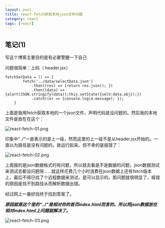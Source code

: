 ```yaml
---
layout: post
title: react-fetch获取本地json文件问题
category: react
tags: [react]
---
```


## 笔记(1)

写这个博客主要目的是有必要警醒一下自己


问题很简单：上码（ header.jsx）
```
fetchSelData = () => {  
        fetch('../data/selectData.json')  
            .then((res) => {return res.json(); })  
            .then((data) => {alert(JSON.stringify(data));this.setState({selV:data.obj});})  
            .catch((e) => {console.log(e.message); });  
    }    

```

上面是我用fetch获取本地的一个json文件，声明代码是没问题的。然后我的本地文件是放在在这个：


![react-fetch-01.png](../../../../assets/images/react-fetch-01.png)


印象中“../”一直表示的是上一级，然而这里的上一级不是从header.jsx开始的。一直以为路径是没有问题的。故运行起来。但不幸的是报错了：


![react-fetch-02.png](../../../../assets/images/react-fetch-02.png)


上面报的是json数据格式的有问题，所以就去看是不是数据的问题，json数据测试来测试去都没问题呀……就这样花费几个小时浪费在json数据上还有fetch版本上，最后不得已找了个远程数据来测试，是可以显示的。那问题就很明显了，报错的原因是找不到路径从而解析数据出错。

经过网上一番好找终于找到答案了。


***原因就是这个里的“../”是相对你的首页index.html而言的。所以将json数据放在相对index.html上问题就解决了。***


![react-fetch-03.png](../../../../assets/images/react-fetch-03.png)

